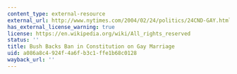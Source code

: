 ```yaml
---
content_type: external-resource
external_url: http://www.nytimes.com/2004/02/24/politics/24CND-GAY.html
has_external_license_warning: true
license: https://en.wikipedia.org/wiki/All_rights_reserved
status: ''
title: Bush Backs Ban in Constitution on Gay Marriage
uid: a086a8c4-924f-4a6f-b3c1-ffe1b68c0128
wayback_url: ''
---
```


